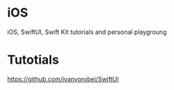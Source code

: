 # iOS
iOS, SwiftUI, Swift Kit tutorials and personal playgroung

# Tutotials
https://github.com/ivanvorobei/SwiftUI
